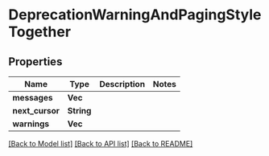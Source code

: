 # DeprecationWarningAndPagingStyleTogether

## Properties

Name | Type | Description | Notes
------------ | ------------- | ------------- | -------------
**messages** | **Vec<String>** |  | 
**next_cursor** | **String** |  | 
**warnings** | **Vec<String>** |  | 

[[Back to Model list]](../README.md#documentation-for-models) [[Back to API list]](../README.md#documentation-for-api-endpoints) [[Back to README]](../README.md)


